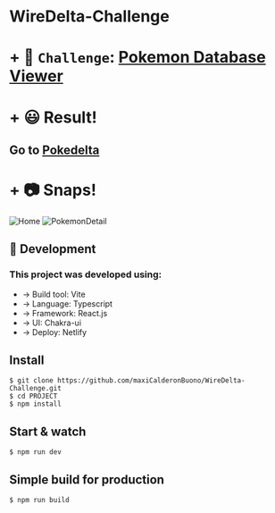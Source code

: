 # WireDelta-Challenge

# + :rocket: `Challenge`: [Pokemon Database Viewer](https://github.com/Wiredelta/frontend-sample/blob/main/README.md)

# + :smiley: Result!

## Go to [Pokedelta](https://pokedelta.netlify.app/)

# + :camera: Snaps!

![Home](https://res.cloudinary.com/dvqlenul5/image/upload/v1667418886/Home_vn99kh.png)
![PokemonDetail](https://res.cloudinary.com/dvqlenul5/image/upload/v1667418916/Pokedetail_aajxsa.png)

## :muscle: Development

### This project was developed using:

 + -> Build tool: Vite
 + -> Language: Typescript
 + -> Framework: React.js
 + -> UI: Chakra-ui
 + -> Deploy: Netlify

## Install

    $ git clone https://github.com/maxiCalderonBuono/WireDelta-Challenge.git
    $ cd PROJECT
    $ npm install

## Start & watch

    $ npm run dev

## Simple build for production

    $ npm run build
